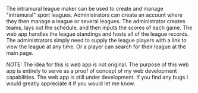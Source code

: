 The intramural league maker can be used to create and manage "intramural" sport leagues. Administrators can create an account where they then manage a league or several leagues. The administrator creates teams, lays out the schedule, and then inputs the scores of each game. The web app handles the league standings and hosts all of the league records. The administrators simply need to supply the league players with a link to view the league at any time. Or a player can search for their league at the main page.

NOTE: The idea for this is web app is not original. The purpose of this web app is entirely to serve as a proof of concept of my web development capabilities. The web app is still under development. If you find any bugs I would greatly appreciate it if you would let me know. 


